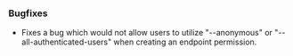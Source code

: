 

### Bugfixes

* Fixes a bug which would not allow users to utilize "--anonymous" or
  "--all-authenticated-users" when creating an endpoint permission.
